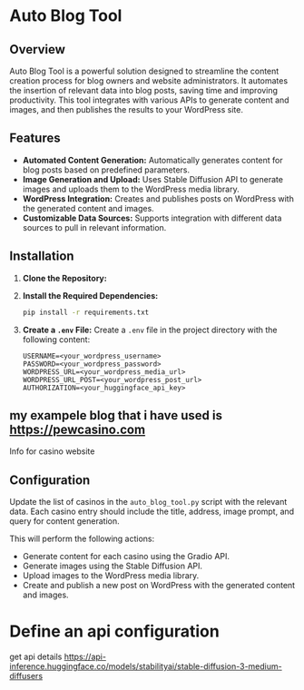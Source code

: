 # Auto Blog Tool

## Overview

Auto Blog Tool is a powerful solution designed to streamline the content creation process for blog owners and website administrators. It automates the insertion of relevant data into blog posts, saving time and improving productivity. This tool integrates with various APIs to generate content and images, and then publishes the results to your WordPress site.

## Features

- **Automated Content Generation:** Automatically generates content for blog posts based on predefined parameters.
- **Image Generation and Upload:** Uses Stable Diffusion API to generate images and uploads them to the WordPress media library.
- **WordPress Integration:** Creates and publishes posts on WordPress with the generated content and images.
- **Customizable Data Sources:** Supports integration with different data sources to pull in relevant information.

## Installation

1. **Clone the Repository:**

2. **Install the Required Dependencies:**
    ```bash
    pip install -r requirements.txt
    ```

3. **Create a `.env` File:**
   Create a `.env` file in the project directory with the following content:
    ```env
    USERNAME=<your_wordpress_username>
    PASSWORD=<your_wordpress_password>
    WORDPRESS_URL=<your_wordpress_media_url>
    WORDPRESS_URL_POST=<your_wordpress_post_url>
    AUTHORIZATION=<your_huggingface_api_key>
    ```


## my exampele blog that i have used is https://pewcasino.com
Info for casino website

## Configuration

Update the list of casinos in the `auto_blog_tool.py` script with the relevant data. Each casino entry should include the title, address, image prompt, and query for content generation.


   This will perform the following actions:
   - Generate content for each casino using the Gradio API.
   - Generate images using the Stable Diffusion API.
   - Upload images to the WordPress media library.
   - Create and publish a new post on WordPress with the generated content and images.



# Define an api configuration  
get api details 
https://api-inference.huggingface.co/models/stabilityai/stable-diffusion-3-medium-diffusers
